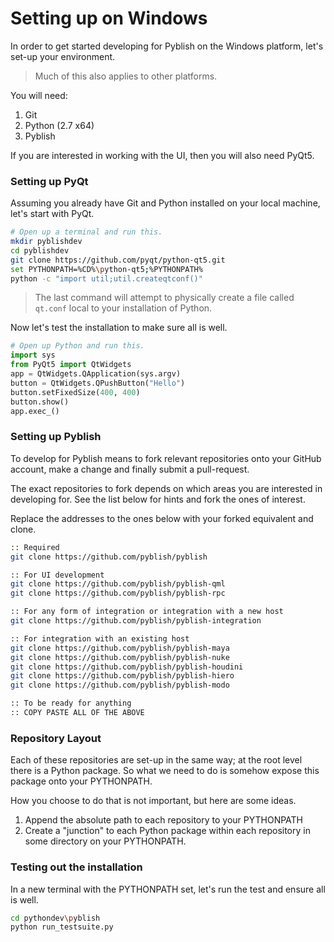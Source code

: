 # Setting up on Windows

In order to get started developing for Pyblish on the Windows platform, let's set-up your environment.

> Much of this also applies to other platforms.

You will need:

1. Git
1. Python (2.7 x64)
1. Pyblish
 
If you are interested in working with the UI, then you will also need PyQt5.

### Setting up PyQt

Assuming you already have Git and Python installed on your local machine, let's start with PyQt.

```bash
# Open up a terminal and run this.
mkdir pyblishdev
cd pyblishdev
git clone https://github.com/pyqt/python-qt5.git
set PYTHONPATH=%CD%\python-qt5;%PYTHONPATH%
python -c "import util;util.createqtconf()"
```

> The last command will attempt to physically create a file called `qt.conf` local to your installation of Python.

Now let's test the installation to make sure all is well.

```python
# Open up Python and run this.
import sys
from PyQt5 import QtWidgets
app = QtWidgets.QApplication(sys.argv)
button = QtWidgets.QPushButton("Hello")
button.setFixedSize(400, 400)
button.show()
app.exec_()
```

### Setting up Pyblish

To develop for Pyblish means to fork relevant repositories onto your GitHub account, make a change and finally submit a pull-request.

The exact repositories to fork depends on which areas you are interested in developing for. See the list below for hints and fork the ones of interest.

Replace the addresses to the ones below with your forked equivalent and clone.


```bash
:: Required
git clone https://github.com/pyblish/pyblish

:: For UI development
git clone https://github.com/pyblish/pyblish-qml
git clone https://github.com/pyblish/pyblish-rpc

:: For any form of integration or integration with a new host
git clone https://github.com/pyblish/pyblish-integration

:: For integration with an existing host
git clone https://github.com/pyblish/pyblish-maya
git clone https://github.com/pyblish/pyblish-nuke
git clone https://github.com/pyblish/pyblish-houdini
git clone https://github.com/pyblish/pyblish-hiero
git clone https://github.com/pyblish/pyblish-modo

:: To be ready for anything
:: COPY PASTE ALL OF THE ABOVE
```

### Repository Layout

Each of these repositories are set-up in the same way; at the root level there is a Python package. So what we need to do is somehow expose this package onto your PYTHONPATH.

How you choose to do that is not important, but here are some ideas.

1. Append the absolute path to each repository to your PYTHONPATH
2. Create a "junction" to each Python package within each repository in some directory on your PYTHONPATH.

### Testing out the installation

In a new terminal with the PYTHONPATH set, let's run the test and ensure all is well.

```bash
cd pythondev\pyblish
python run_testsuite.py
```
